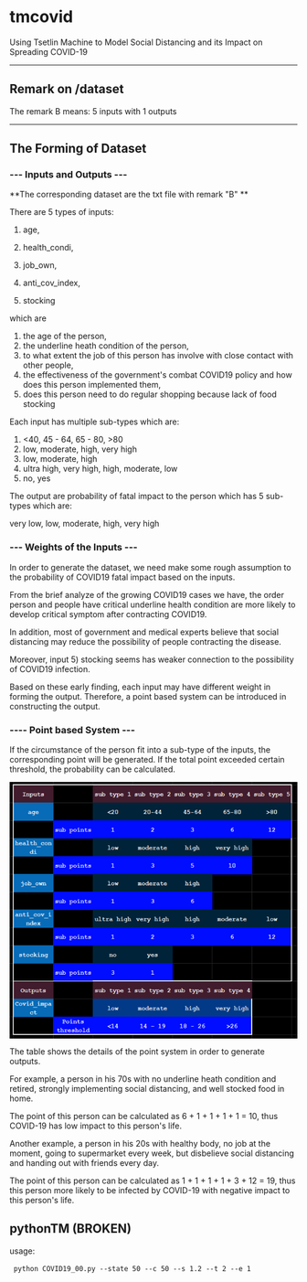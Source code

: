 # tmcovid
Using Tsetlin Machine to Model Social Distancing and its Impact on Spreading COVID-19

---
## Remark on /dataset

The remark B means: 5 inputs with 1 outputs

---
## The Forming of Dataset

### --- Inputs and Outputs --- 

**The corresponding dataset are the txt file with remark "B"
**

There are 5 types of inputs: 

1) age, 

2) health_condi, 
   
3) job_own, 
   
4) anti_cov_index, 

5) stocking 

which are

1) the age of the person, 
2) the underline heath condition of the person, 
3) to what extent the job of this person has involve with close contact with other people, 
4) the effectiveness of the  government's combat COVID19 policy and how does this person implemented them, 
5) does this person need to do regular shopping because lack of food stocking 
   

Each input has multiple sub-types which are:

1) <40, 45 - 64, 65 - 80, >80
2) low,	moderate,	high,	very high
3) low,	moderate,	high
4) ultra high,	very high,	high,	moderate,	low 
5) no, yes

The output are probability of fatal impact to the person which has 5 sub-types which are:

very low,	low,	moderate,	high,	very high


### --- Weights of the Inputs ---
In order to generate the dataset, we need make some rough assumption to the probability of COVID19 fatal impact based on the inputs.

From the brief analyze of the growing COVID19 cases we have, the order person and people have critical underline health condition are more likely to develop critical symptom after contracting COVID19. 

In addition, most of government and medical experts believe that social distancing may reduce the possibility of people contracting the disease. 

Moreover, input 5) stocking seems has weaker connection to the possibility of COVID19 infection. 

Based on these early finding, each input may have different weight in forming the output. Therefore, a point based system can be introduced in constructing the output.

### ---- Point based System ---

If the circumstance of the person fit into a sub-type of the inputs, the corresponding point will be generated. If the total point exceeded certain threshold, the probability can be calculated. 

<!-- ![points](pointB_.PNG) -->
<img src="pointB_.PNG" width = "700" align="middle" >

The table shows the details of the point system in order to generate outputs.

For example, a person in his 70s with no underline heath condition and retired, strongly implementing social distancing, and well stocked food in home. 

The point of this person can be calculated as 6 + 1 + 1 + 1 + 1 = 10, thus COVID-19 has low impact to this person's life.

Another example, a person in his 20s with healthy body, no job at the moment, going to supermarket every week, but disbelieve social distancing and handing out with friends every day. 

The point of this person can be calculated as 1 + 1 + 1 + 1 + 3 + 12 = 19, thus this person more likely to be infected by COVID-19 with negative impact to this person's life. 


## pythonTM (BROKEN)
usage: 
```
 python COVID19_00.py --state 50 --c 50 --s 1.2 --t 2 --e 1
```